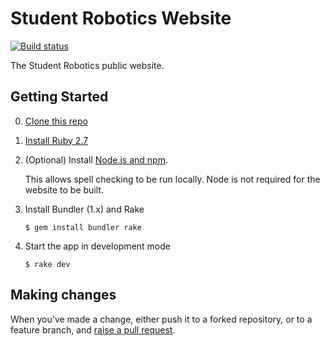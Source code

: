 # Student Robotics Website

[![Build status][build-badge]][build-page]

The Student Robotics public website.

## Getting Started

0. [Clone this repo][clone-repo]

1. [Install Ruby 2.7][install-ruby]

2. (Optional) Install [Node.js and npm][install-node].

    This allows spell checking to be run locally.
    Node is not required for the website to be built.

3. Install Bundler (1.x) and Rake

    ```
    $ gem install bundler rake
    ```

4. Start the app in development mode

    ```shell
    $ rake dev
    ```

## Making changes

When you've made a change, either push it to a forked repository, or to a
feature branch, and [raise a pull request][raise-a-pr].

[build-badge]: https://circleci.com/gh/srobo/website/tree/master.png?style=shield
[build-page]: https://circleci.com/gh/srobo/website/tree/master
[clone-repo]: https://docs.github.com/en/repositories/creating-and-managing-repositories/cloning-a-repository
[install-ruby]: https://www.ruby-lang.org/en/documentation/installation/
[install-node]: https://docs.npmjs.com/downloading-and-installing-node-js-and-npm
[raise-a-pr]: https://github.com/srobo/website/pull/new/gh-pages
[circle-ci]: https://circleci.com/gh/srobo/website

